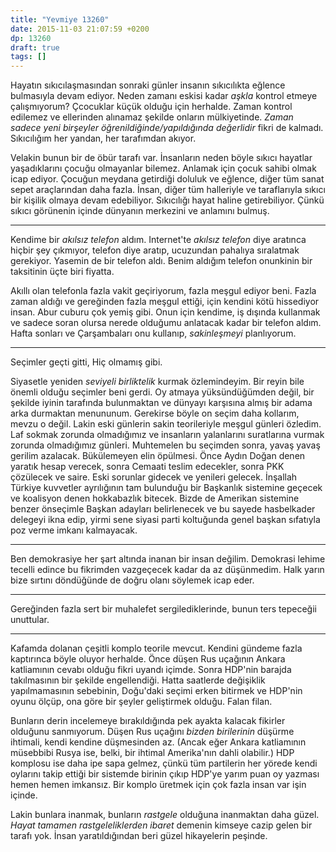 ```yaml
---
title: "Yevmiye 13260"
date: 2015-11-03 21:07:59 +0200
dp: 13260
draft: true
tags: []
---
```



Hayatın sıkıcılaşmasından sonraki günler insanın sıkıcılıkta eğlence bulmasıyla
devam ediyor. Neden zamanı eskisi kadar *aşkla* kontrol etmeye çalışmıyorum?
Çcocuklar küçük olduğu için herhalde. Zaman kontrol edilemez ve ellerinden
alınamaz şekilde onların mülkiyetinde.  *Zaman sadece yeni birşeyler
öğrenildiğinde/yapıldığında değerlidir* fikri de kalmadı. Sıkıcılığım her
yandan, her tarafımdan akıyor.

Velakin bunun bir de öbür tarafı var. İnsanların neden böyle sıkıcı hayatlar
yaşadıklarını çocuğu olmayanlar bilemez. Anlamak için çocuk sahibi olmak icap
ediyor. Çocuğun meydana getirdiği doluluk ve eğlence, diğer tüm sanat sepet
araçlarından daha fazla. İnsan, diğer tüm halleriyle ve taraflarıyla sıkıcı bir
kişilik olmaya devam edebiliyor. Sıkıcılığı hayat haline getirebiliyor. Çünkü
sıkıcı görünenin içinde dünyanın merkezini ve anlamını bulmuş.

-------

Kendime bir *akılsız telefon* aldım. Internet'te *akılsız telefon* diye aratınca
hiçbir şey çıkmıyor, telefon diye aratıp, ucuzundan pahalıya sıralatmak
gerekiyor. Yasemin de bir telefon aldı. Benim aldığım telefon onunkinin bir
taksitinin üçte biri fiyatta.

Akıllı olan telefonla fazla vakit geçiriyorum, fazla meşgul ediyor beni.  Fazla
zaman aldığı ve gereğinden fazla meşgul ettiği, için kendini kötü hissediyor
insan. Abur cuburu çok yemiş gibi. Onun için kendime, iş dışında kullanmak ve
sadece soran olursa nerede olduğumu anlatacak kadar bir telefon aldım. Hafta
sonları ve Çarşambaları onu kullanıp, *sakinleşmeyi* planlıyorum.

-----

Seçimler geçti gitti, Hiç olmamış gibi.

Siyasetle yeniden *seviyeli birliktelik* kurmak özlemindeyim. Bir reyin bile
önemli olduğu seçimler beni gerdi. Oy atmaya yüksündüğümden değil, bir şekilde
iyinin tarafında bulunmaktan ve dünyayı karşısına almış bir adama arka durmaktan
menununum. Gerekirse böyle on seçim daha kollarım, mevzu o değil. Lakin eski
günlerin sakin teorileriyle meşgul günleri özledim. Laf sokmak zorunda
olmadığımız ve insanların yalanlarını suratlarına vurmak zorunda olmadığımız
günleri. Muhtemelen bu seçimden sonra, yavaş yavaş gerilim azalacak. Bükülemeyen
elin öpülmesi. Önce Aydın Doğan denen yaratık hesap verecek, sonra Cemaati
teslim edecekler, sonra PKK çözülecek ve saire. Eski sorunlar gidecek ve
yenileri gelecek. İnşallah Türkiye kuvvetler ayrılığının tam bulunduğu bir
Başkanlık sistemine geçecek ve koalisyon denen hokkabazlık bitecek. Bizde de
Amerikan sistemine benzer önseçimle Başkan adayları belirlenecek ve bu sayede
hasbelkader delegeyi ikna edip, yirmi sene siyasi parti koltuğunda genel başkan
sıfatıyla poz verme imkanı kalmayacak. 

-----

Ben demokrasiye her şart altında inanan bir insan değilim. Demokrasi lehime
tecelli edince bu fikrimden vazgeçecek kadar da az düşünmedim. Halk yarın bize
sırtını döndüğünde de doğru olanı söylemek icap eder. 

-----

Gereğinden fazla sert bir muhalefet sergilediklerinde, bunun ters tepeceğii
unuttular. 

------

Kafamda dolanan çeşitli komplo teorile mevcut. Kendini gündeme fazla kaptırınca
böyle oluyor herhalde. Önce düşen Rus uçağının Ankara katliamının cevabı olduğu
fikri uyandı içimde. Sonra HDP'nin barajda takılmasının bir şekilde
engellendiği. Hatta saatlerde değişiklik yapılmamasının sebebinin, Doğu'daki
seçimi erken bitirmek ve HDP'nin oyunu ölçüp, ona göre bir şeyler geliştirmek
olduğu. Falan filan. 

Bunların derin incelemeye bırakıldığında pek ayakta kalacak fikirler olduğunu
sanmıyorum. Düşen Rus uçağını *bizden birilerinin* düşürme ihtimali, kendi
kendine düşmesinden az. (Ancak eğer Ankara katliamının müsebbibi Rusya ise,
belki, bir ihtimal Amerika'nın dahli olabilir.) HDP komplosu ise daha ipe sapa
gelmez, çünkü tüm partilerin her yörede kendi oylarını takip ettiği bir sistemde
birinin çıkıp HDP'ye yarım puan oy yazması hemen hemen imkansız. Bir komplo
üretmek için çok fazla insan var işin içinde.

Lakin bunlara inanmak, bunların *rastgele* olduğuna inanmaktan daha
güzel. *Hayat tamamen rastgeleliklerden ibaret* demenin kimseye cazip gelen bir
tarafı yok. İnsan yaratıldığından beri güzel hikayelerin peşinde. 

